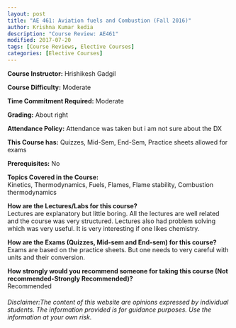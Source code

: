 ```yaml
---
layout: post
title: "AE 461: Aviation fuels and Combustion (Fall 2016)"
author: Krishna Kumar kedia
description: "Course Review: AE461"
modified: 2017-07-20
tags: [Course Reviews, Elective Courses]
categories: [Elective Courses]
---
```


**Course Instructor:** Hrishikesh Gadgil

**Course Difficulty:** Moderate

**Time Commitment Required:** Moderate

**Grading:** About right

**Attendance Policy:** Attendance was taken but i am not sure about the DX

**This Course has:** Quizzes, Mid-Sem, End-Sem, Practice sheets allowed for exams

**Prerequisites:** No

**Topics Covered in the Course:**  
Kinetics, Thermodynamics, Fuels, Flames, Flame stability, Combustion  thermodynamics 

**How are the Lectures/Labs for this course?**  
Lectures are explanatory but little boring. All the lectures are well related and the course was very structured. Lectures also had problem solving which was very useful. It is very interesting if one likes chemistry.

**How are the Exams (Quizzes, Mid-sem and End-sem) for this course?**  
Exams are based on the practice sheets. But one needs to very careful with units and their conversion. 

**How strongly would you recommend someone for taking this course (Not recommended-Strongly Recommended)?**  
Recommended

###### Disclaimer:The content of this website are opinions expressed by individual students. The information provided is for guidance purposes. Use the information at your own risk. 
